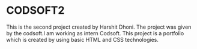 # CODSOFT2

This is the second project created by Harshit Dhoni.
The project was given by the codsoft.I am working as intern Codsoft.
This project is a portfolio which is created by using basic HTML and CSS technologies.
